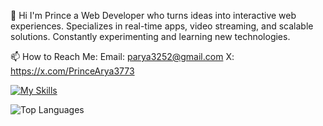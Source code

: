 
👋 Hi I'm Prince a Web Developer who turns ideas
into interactive web experiences.
Specializes in real-time apps, video
streaming, and scalable solutions.
Constantly experimenting and
learning new technologies.


📫 How to Reach Me:
Email: parya3252@gmail.com
X: https://x.com/PrinceArya3773

[![My Skills](https://skillicons.dev/icons?i=html,css,js,react,nodejs,mongodb)](https://skillicons.dev)
 
![Top Languages](https://github-readme-stats.vercel.app/api/top-langs/?username=parthodas23&layout=compact&theme=dark)

